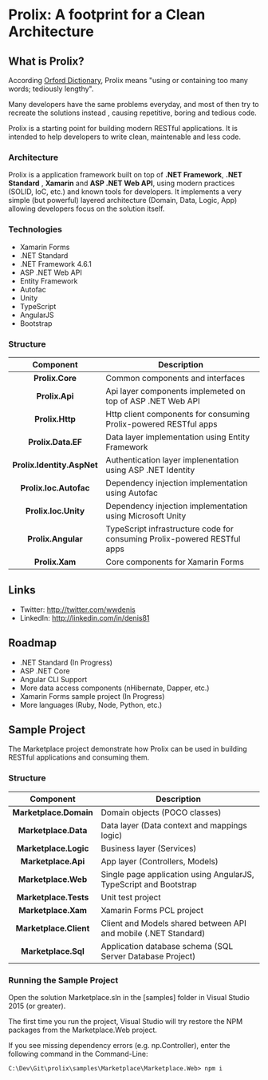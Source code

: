 Prolix: A footprint for a Clean Architecture
===================

What is Prolix?
------------

According [Orford Dictionary](https://en.oxforddictionaries.com/definition/prolix), Prolix means "using or containing too many words; tediously lengthy".

Many developers have the same problems everyday, and most of then try to recreate the solutions instead , causing repetitive, boring and tedious code.

Prolix is a starting point for building modern RESTful applications. It is intended to help developers to write clean, maintenable and less code.

### Architecture

Prolix is a application framework built on top of __.NET Framework__, __.NET Standard__ , __Xamarin__ and __ASP .NET Web API__, using modern practices (SOLID, IoC, etc.) and known tools for developers. It  implements a very simple (but powerful) layered architecture (Domain, Data, Logic, App) allowing developers focus on the solution itself.

### Technologies

- Xamarin Forms
- .NET Standard
- .NET Framework 4.6.1
- ASP .NET Web API
- Entity Framework
- Autofac
- Unity
- TypeScript
- AngularJS
- Bootstrap

### Structure

|Component|Description|
|:-:|-|
|__Prolix.Core__|Common components and interfaces| 
|__Prolix.Api__|Api layer components implemeted on top of ASP .NET Web API|
|__Prolix.Http__|Http client components for consuming Prolix-powered RESTful apps|
|__Prolix.Data.EF__|Data layer implementation using Entity Framework|
|__Prolix.Identity.AspNet__|Authentication layer implenentation using ASP .NET Identity|
|__Prolix.Ioc.Autofac__|Dependency injection implementation using Autofac|
|__Prolix.Ioc.Unity__|Dependency injection implementation using Microsoft Unity|
|__Prolix.Angular__|TypeScript infrastructure code for consuming Prolix-powered RESTful apps|
|__Prolix.Xam__|Core components for Xamarin Forms|

Links
-----

* Twitter: http://twitter.com/wwdenis
* LinkedIn: http://linkedin.com/in/denis81

Roadmap
-----
- .NET Standard (In Progress)
- ASP .NET Core
- Angular CLI Support
- More data access components (nHibernate, Dapper, etc.)
- Xamarin Forms sample project (In Progress)
- More languages (Ruby, Node, Python, etc.)

Sample Project
-----
The Marketplace project demonstrate how Prolix can be used in building RESTful applications and consuming them.

### Structure

|Component|Description|
|:-:|-|
|__Marketplace.Domain__|Domain objects (POCO classes)|
|__Marketplace.Data__|Data layer (Data context and mappings logic)|
|__Marketplace.Logic__|Business layer (Services)|
|__Marketplace.Api__|App layer (Controllers, Models)|
|__Marketplace.Web__|Single page application using AngularJS, TypeScript and Bootstrap|
|__Marketplace.Tests__|Unit test project|
|__Marketplace.Xam__|Xamarin Forms PCL project|
|__Marketplace.Client__|Client and Models shared between API and mobile (.NET Standard)|
|__Marketplace.Sql__|Application database schema (SQL Server Database Project)|

### Running the Sample Project

Open the solution Marketplace.sln in the [samples] folder in Visual Studio 2015 (or greater).

The first time you run the project, Visual Studio will try restore the NPM packages from the Marketplace.Web project.

If you see missing dependency errors (e.g. np.Controller), enter the following command in the Command-Line:

```
C:\Dev\Git\prolix\samples\Marketplace\Marketplace.Web> npm i
```